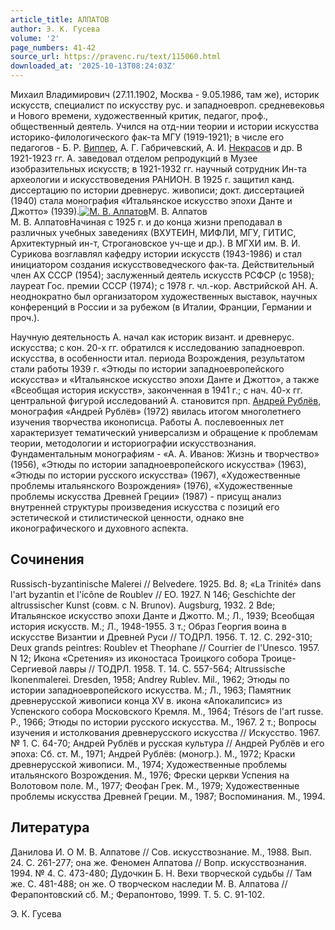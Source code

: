 ```yaml
---
article_title: АЛПАТОВ
author: Э. К. Гусева
volume: '2'
page_numbers: 41-42
source_url: https://pravenc.ru/text/115060.html
downloaded_at: '2025-10-13T08:24:03Z'
---
```


Михаил Владимирович (27.11.1902, Москва - 9.05.1986, там же), историк искусств, специалист по искусству рус. и западноевроп. средневековья и Нового времени, художественный критик, педагог, проф., общественный деятель. Учился на отд-нии теории и истории искусства историко-филологического фак-та МГУ (1919-1921); в числе его педагогов - Б. Р. [Виппер](https://pravenc.ru/text/Виппер.html), А. Г. Габричевский, А. И. [Некрасов](https://pravenc.ru/text/Некрасов.html) и др. В 1921-1923 гг. А. заведовал отделом репродукций в Музее изобразительных искусств; в 1921-1932 гг. научный сотрудник Ин-та археологии и искусствоведения РАНИОН. В 1925 г. защитил канд. диссертацию по истории древнерус. живописи; докт. диссертацией (1940) стала монография «Итальянское искусство эпохи Данте и Джотто» (1939).[![М. В. Алпатов](https://pravenc.ru/data/296/448/1234/i200.jpg "Кликните для увеличения картинки")](https://pravenc.ru/data/296/448/1234/i400.jpg)М. В. Алпатов  
М. В. АлпатовНачиная с 1925 г. и до конца жизни преподавал в различных учебных заведениях (ВХУТЕИН, МИФЛИ, МГУ, ГИТИС, Архитектурный ин-т, Строгановское уч-ще и др.). В МГХИ им. В. И. Сурикова возглавлял кафедру истории искусств (1943-1986) и стал инициатором создания искусствоведческого фак-та. Действительный член АХ СССР (1954); заслуженный деятель искусств РСФСР (с 1958); лауреат Гос. премии СССР (1974); с 1978 г. чл.-кор. Австрийской АН. А. неоднократно был организатором художественных выставок, научных конференций в России и за рубежом (в Италии, Франции, Германии и проч.).

Научную деятельность А. начал как историк визант. и древнерус. искусства; с кон. 20-х гг. обратился к исследованию западноевроп. искусства, в особенности итал. периода Возрождения, результатом стали работы 1939 г. «Этюды по истории западноевропейского искусства» и «Итальянское искусство эпохи Данте и Джотто», а также «Всеобщая история искусств», законченная в 1941 г.; с нач. 40-х гг. центральной фигурой исследований А. становится прп. [Андрей Рублёв](<https://pravenc.ru/text/Андрей Рублёв.html>), монография «Андрей Рублёв» (1972) явилась итогом многолетнего изучения творчества иконописца. Работы А. послевоенных лет характеризует тематический универсализм и обращение к проблемам теории, методологии и историографии искусствознания. Фундаментальным монографиям - «А. А. Иванов: Жизнь и творчество» (1956), «Этюды по истории западноевропейского искусства» (1963), «Этюды по истории русского искусства» (1967), «Художественные проблемы итальянского Возрождения» (1976), «Художественные проблемы искусства Древней Греции» (1987) - присущ анализ внутренней структуры произведения искусства с позиций его эстетической и стилистической ценности, однако вне иконографического и духовного аспекта.

## Сочинения

Russisch-byzantinische Malerei // Belvedere. 1925. Bd. 8; «La Trinité» dans l'art byzantin et l'icône de Roublev // EO. 1927. N 146; Geschichte der altrussischer Kunst (совм. с N. Brunov). Augsburg, 1932. 2 Bde; Итальянское искусство эпохи Данте и Джотто. М.; Л., 1939; Всеобщая история искусств. М.; Л., 1948-1955. 3 т.; Образ Георгия воина в искусстве Византии и Древней Руси // ТОДРЛ. 1956. Т. 12. С. 292-310; Deux grands peintres: Roublev et Theophane // Courrier de l'Unesco. 1957. N 12; Икона «Сретения» из иконостаса Троицкого собора Троице-Сергиевой лавры // ТОДРЛ. 1958. Т. 14. С. 557-564; Altrussische Ikonenmalerei. Dresden, 1958; Andrey Rublev. Mil., 1962; Этюды по истории западноевропейского искусства. М.; Л., 1963; Памятник древнерусской живописи конца XV в. икона «Апокалипсис» из Успенского собора Московского Кремля. М., 1964; Trésors de l'art russe. P., 1966; Этюды по истории русского искусства. М., 1967. 2 т.; Вопросы изучения и истолкования древнерусского искусства // Искусство. 1967. № 1. С. 64-70; Андрей Рублёв и русская культура // Андрей Рублёв и его эпоха: Сб. ст. М., 1971; Андрей Рублёв: (моногр.). М., 1972; Краски древнерусской живописи. М., 1974; Художественные проблемы итальянского Возрождения. М., 1976; Фрески церкви Успения на Волотовом поле. М., 1977; Феофан Грек. М., 1979; Художественные проблемы искусства Древней Греции. М., 1987; Воспоминания. М., 1994.

## Литература

Данилова И. О М. В. Алпатове // Сов. искусствознание. М., 1988. Вып. 24. С. 261-277; она же. Феномен Алпатова // Вопр. искусствознания. 1994. № 4. С. 473-480; Дудочкин Б. Н. Вехи творческой судьбы // Там же. С. 481-488; он же. О творческом наследии М. В. Алпатова // Ферапонтовский сб. М.; Ферапонтово, 1999. Т. 5. С. 91-102.

Э. К. Гусева
